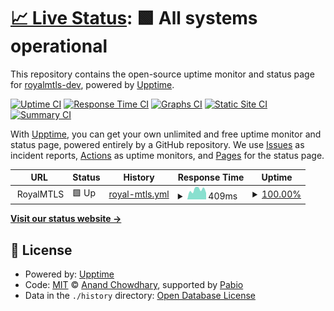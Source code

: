 # [📈 Live Status](https://status.royalmtls.com): <!--live status--> **🟩 All systems operational**

This repository contains the open-source uptime monitor and status page for [royalmtls-dev](https://status.royalmtls.com), powered by [Upptime](https://github.com/upptime/upptime).

[![Uptime CI](https://github.com/royalmtls-dev/status-page/workflows/Uptime%20CI/badge.svg)](https://github.com/royalmtls-dev/status-page/actions?query=workflow%3A%22Uptime+CI%22)
[![Response Time CI](https://github.com/royalmtls-dev/status-page/workflows/Response%20Time%20CI/badge.svg)](https://github.com/royalmtls-dev/status-page/actions?query=workflow%3A%22Response+Time+CI%22)
[![Graphs CI](https://github.com/royalmtls-dev/status-page/workflows/Graphs%20CI/badge.svg)](https://github.com/royalmtls-dev/status-page/actions?query=workflow%3A%22Graphs+CI%22)
[![Static Site CI](https://github.com/royalmtls-dev/status-page/workflows/Static%20Site%20CI/badge.svg)](https://github.com/royalmtls-dev/status-page/actions?query=workflow%3A%22Static+Site+CI%22)
[![Summary CI](https://github.com/royalmtls-dev/status-page/workflows/Summary%20CI/badge.svg)](https://github.com/royalmtls-dev/status-page/actions?query=workflow%3A%22Summary+CI%22)

With [Upptime](https://upptime.js.org), you can get your own unlimited and free uptime monitor and status page, powered entirely by a GitHub repository. We use [Issues](https://github.com/royalmtls-dev/status-page/issues) as incident reports, [Actions](https://github.com/royalmtls-dev/status-page/actions) as uptime monitors, and [Pages](https://status.royalmtls.com) for the status page.

<!--start: status pages-->
<!-- This summary is generated by Upptime (https://github.com/upptime/upptime) -->
<!-- Do not edit this manually, your changes will be overwritten -->
<!-- prettier-ignore -->
| URL | Status | History | Response Time | Uptime |
| --- | ------ | ------- | ------------- | ------ |
| <img alt="" src="https://www.royalmtls.com/icon.png" height="13"> RoyalMTLS | 🟩 Up | [royal-mtls.yml](https://github.com/royalmtls-dev/status-page/commits/HEAD/history/royal-mtls.yml) | <details><summary><img alt="Response time graph" src="./graphs/royal-mtls/response-time-week.png" height="20"> 409ms</summary><br><a href="https://status.royalmtls.com/history/royal-mtls"><img alt="Response time 358" src="https://img.shields.io/endpoint?url=https%3A%2F%2Fraw.githubusercontent.com%2Froyalmtls-dev%2Fstatus-page%2FHEAD%2Fapi%2Froyal-mtls%2Fresponse-time.json"></a><br><a href="https://status.royalmtls.com/history/royal-mtls"><img alt="24-hour response time 290" src="https://img.shields.io/endpoint?url=https%3A%2F%2Fraw.githubusercontent.com%2Froyalmtls-dev%2Fstatus-page%2FHEAD%2Fapi%2Froyal-mtls%2Fresponse-time-day.json"></a><br><a href="https://status.royalmtls.com/history/royal-mtls"><img alt="7-day response time 409" src="https://img.shields.io/endpoint?url=https%3A%2F%2Fraw.githubusercontent.com%2Froyalmtls-dev%2Fstatus-page%2FHEAD%2Fapi%2Froyal-mtls%2Fresponse-time-week.json"></a><br><a href="https://status.royalmtls.com/history/royal-mtls"><img alt="30-day response time 358" src="https://img.shields.io/endpoint?url=https%3A%2F%2Fraw.githubusercontent.com%2Froyalmtls-dev%2Fstatus-page%2FHEAD%2Fapi%2Froyal-mtls%2Fresponse-time-month.json"></a><br><a href="https://status.royalmtls.com/history/royal-mtls"><img alt="1-year response time 358" src="https://img.shields.io/endpoint?url=https%3A%2F%2Fraw.githubusercontent.com%2Froyalmtls-dev%2Fstatus-page%2FHEAD%2Fapi%2Froyal-mtls%2Fresponse-time-year.json"></a></details> | <details><summary><a href="https://status.royalmtls.com/history/royal-mtls">100.00%</a></summary><a href="https://status.royalmtls.com/history/royal-mtls"><img alt="All-time uptime 100.00%" src="https://img.shields.io/endpoint?url=https%3A%2F%2Fraw.githubusercontent.com%2Froyalmtls-dev%2Fstatus-page%2FHEAD%2Fapi%2Froyal-mtls%2Fuptime.json"></a><br><a href="https://status.royalmtls.com/history/royal-mtls"><img alt="24-hour uptime 100.00%" src="https://img.shields.io/endpoint?url=https%3A%2F%2Fraw.githubusercontent.com%2Froyalmtls-dev%2Fstatus-page%2FHEAD%2Fapi%2Froyal-mtls%2Fuptime-day.json"></a><br><a href="https://status.royalmtls.com/history/royal-mtls"><img alt="7-day uptime 100.00%" src="https://img.shields.io/endpoint?url=https%3A%2F%2Fraw.githubusercontent.com%2Froyalmtls-dev%2Fstatus-page%2FHEAD%2Fapi%2Froyal-mtls%2Fuptime-week.json"></a><br><a href="https://status.royalmtls.com/history/royal-mtls"><img alt="30-day uptime 100.00%" src="https://img.shields.io/endpoint?url=https%3A%2F%2Fraw.githubusercontent.com%2Froyalmtls-dev%2Fstatus-page%2FHEAD%2Fapi%2Froyal-mtls%2Fuptime-month.json"></a><br><a href="https://status.royalmtls.com/history/royal-mtls"><img alt="1-year uptime 100.00%" src="https://img.shields.io/endpoint?url=https%3A%2F%2Fraw.githubusercontent.com%2Froyalmtls-dev%2Fstatus-page%2FHEAD%2Fapi%2Froyal-mtls%2Fuptime-year.json"></a></details>

<!--end: status pages-->

[**Visit our status website →**](https://status.royalmtls.com)

## 📄 License

- Powered by: [Upptime](https://github.com/upptime/upptime)
- Code: [MIT](./LICENSE) © [Anand Chowdhary](https://anandchowdhary.com), supported by [Pabio](https://pabio.com)
- Data in the `./history` directory: [Open Database License](https://opendatacommons.org/licenses/odbl/1-0/)
